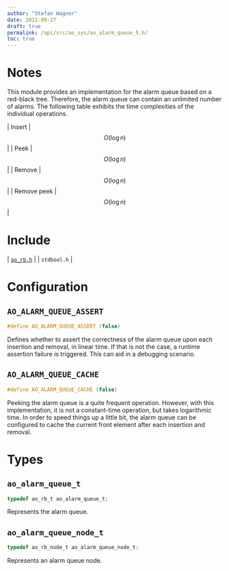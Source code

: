 ```yaml
---
author: "Stefan Wagner"
date: 2022-09-27
draft: true
permalink: /api/src/ao_sys/ao_alarm_queue_5.h/
toc: true
---
```


# Notes

This module provides an implementation for the alarm queue based on a red-black tree. Therefore, the alarm queue can contain an unlimited number of alarms. The following table exhibits the time complexities of the individual operations.

| Insert | $$O(\log n)$$ |
| Peek | $$O(\log n)$$ |
| Remove | $$O(\log n)$$ |
| Remove peek | $$O(\log n)$$ |

# Include

| [`ao_rb.h`](../ao/ao_rb.h.md) |
| `stdbool.h` |

# Configuration

## `AO_ALARM_QUEUE_ASSERT`

```c
#define AO_ALARM_QUEUE_ASSERT (false)
```

Defines whether to assert the correctness of the alarm queue upon each insertion and removal, in linear time. If that is not the case, a runtime assertion failure is triggered. This can aid in a debugging scenario.

## `AO_ALARM_QUEUE_CACHE`

```c
#define AO_ALARM_QUEUE_CACHE (false)
```

Peeking the alarm queue is a quite frequent operation. However, with this implementation, it is not a constant-time operation, but takes logarithmic time. In order to speed things up a little bit, the alarm queue can be configured to cache the current front element after each insertion and removal.

# Types

## `ao_alarm_queue_t`

```c
typedef ao_rb_t ao_alarm_queue_t;
```

Represents the alarm queue.

## `ao_alarm_queue_node_t`

```c
typedef ao_rb_node_t ao_alarm_queue_node_t;
```

Represents an alarm queue node.
